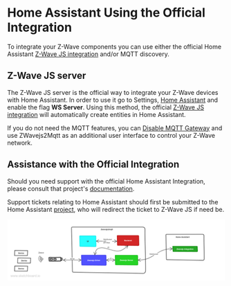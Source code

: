 # Home Assistant Using the Official Integration

To integrate your Z-Wave components you can use either the official Home Assistant [Z-Wave JS integration](https://www.home-assistant.io/integrations/zwave_js) and/or MQTT discovery.

## Z-Wave JS server

The Z-Wave JS server is the official way to integrate your Z-Wave devices with Home Assistant. In order to use it go to Settings, [Home Assistant](/usage/setup?id=home-assistant) and enable the flag **WS Server**. Using this method, the official [Z-Wave JS integration](https://www.home-assistant.io/integrations/zwave_js) will automatically create entities in Home Assistant.

If you do not need the MQTT features, you can [Disable MQTT Gateway](/usage/setup?id=disable-gateway) and use ZWavejs2Mqtt as an additional user interface to control your Z-Wave network.

## Assistance with the Official Integration

Should you need support with the official Home Assistant Integration, please consult that project's [documentation](https://www.home-assistant.io/integrations/zwave_js/).

Support tickets relating to Home Assistant should first be submitted to the Home Assistant [project](https://github.com/home-assistant/core), who will redirect the ticket to Z-Wave JS if need be.

![Home Assistant](../_images/Home_Assistant_sketch.png)

